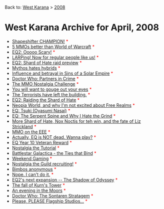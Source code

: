 Back to: [West Karana](/posts/westkarana.md) > [2008](/posts/2008/westkarana.md)
# West Karana Archive for April, 2008

* [Shapeshifter CHAMPION!](1504.md) <span style="color:red;">*</span>
* [5 MMOs better than World of Warcraft](1505.md) <span style="color:red;">*</span>
* [EQ2: Ooooo Scary!](1507.md) <span style="color:red;">*</span>
* [LARPing! Now for regular people like us!](1508.md) <span style="color:red;">*</span>
* [EQ2: Shard of Hate raid preview](1509.md) <span style="color:red;">*</span>
* [Mythos hates hybrids](1511.md) <span style="color:red;">*</span>
* [Influence and betrayal in Sins of a Solar Empire](1513.md) <span style="color:red;">*</span>
* [Doctor Who: Partners in Crime](1515.md) <span style="color:red;">*</span>
* [The MMO Nostalgia Challenge](1518.md) <span style="color:red;">*</span>
* [You will want to gouge out your eyes](1519.md) <span style="color:red;">*</span>
* [The Terrorists have left the building.](1520.md) <span style="color:red;">*</span>
* [EQ2: Raiding the Shard of Hate](1522.md) <span style="color:red;">*</span>
* [Neopia World, and why I'm not excited about Free Realms](1529.md) <span style="color:red;">*</span>
* [EQ: Tsuki (Oyasumi Nasai)](1531.md) <span style="color:red;">*</span>
* [EQ: The Serpent Spine and Why I Hate the Grind](1533.md) <span style="color:red;">*</span>
* [More Shard of Hate, Nox Noctis for teh win, and the fate of Liz Strickland](1535.md) <span style="color:red;">*</span>
* [MMO on the EEE](1538.md) <span style="color:red;">*</span>
* [Actually, EQ is NOT dead. Wanna play?](1540.md) <span style="color:red;">*</span>
* [EQ Year 10 Veteran Reward](1544.md) <span style="color:red;">*</span>
* [Nostalgia the Tutorial](1545.md) <span style="color:red;">*</span>
* [Battlestar Galactica - the Ties that Bind](1549.md) <span style="color:red;">*</span>
* [Weekend Gaming](1550.md) <span style="color:red;">*</span>
* [Nostalgia the Guild recruiting!](1555.md) <span style="color:red;">*</span>
* [Bimbos anonymous](1557.md) <span style="color:red;">*</span>
* [Nope. I can't do it.](1558.md) <span style="color:red;">*</span>
* [EQ2's next expansion -- The Shadow of Odyssey](1559.md) <span style="color:red;">*</span>
* [The fall of Kurn's Tower](1561.md) <span style="color:red;">*</span>
* [An evening in the Moors](1563.md) <span style="color:red;">*</span>
* [Doctor Who: The Sontaren Stratagem](1569.md) <span style="color:red;">*</span>
* [Please, PLEASE Flagship Studios...](1574.md) <span style="color:red;">*</span>
